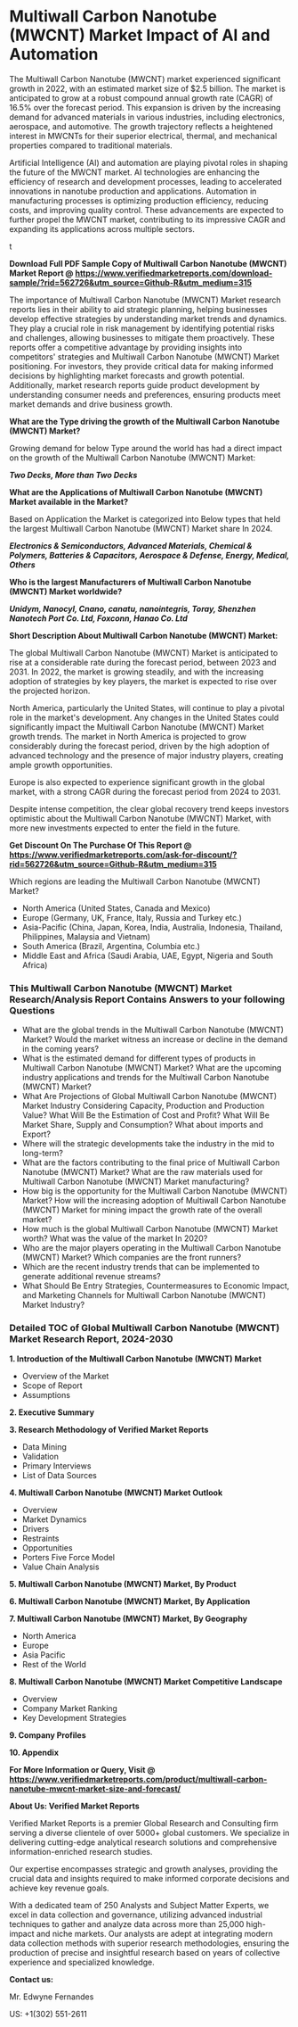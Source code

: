 <meta name="title" content="Global Multiwall Carbon Nanotube (MWCNT) Market Impact of AI and Automation"><meta name="description" content="The Multiwall Carbon Nanotube (MWCNT) market experienced significant growth in 2022, with an estimated market size of $2.5 billion. The market is anticipated to grow a"><meta name="title" content="Multiwall Carbon Nanotube (MWCNT) Market Size, Share, Scope, Trends, Growth, Opportunities, Analysis, Forecast"><h1>Multiwall Carbon Nanotube (MWCNT) Market Impact of AI and Automation</h1><p>The Multiwall Carbon Nanotube (MWCNT) market experienced significant growth in 2022, with an estimated market size of $2.5 billion. The market is anticipated to grow at a robust compound annual growth rate (CAGR) of 16.5% over the forecast period. This expansion is driven by the increasing demand for advanced materials in various industries, including electronics, aerospace, and automotive. The growth trajectory reflects a heightened interest in MWCNTs for their superior electrical, thermal, and mechanical properties compared to traditional materials.</p><p>Artificial Intelligence (AI) and automation are playing pivotal roles in shaping the future of the MWCNT market. AI technologies are enhancing the efficiency of research and development processes, leading to accelerated innovations in nanotube production and applications. Automation in manufacturing processes is optimizing production efficiency, reducing costs, and improving quality control. These advancements are expected to further propel the MWCNT market, contributing to its impressive CAGR and expanding its applications across multiple sectors.</p>t</p><p id="" class=""><strong>Download Full PDF Sample Copy of Multiwall Carbon Nanotube (MWCNT) Market Report @ <a href="https://www.verifiedmarketreports.com/download-sample/?rid=562726&utm_source=Github-R&utm_medium=315" target="_blank">https://www.verifiedmarketreports.com/download-sample/?rid=562726&utm_source=Github-R&utm_medium=315</a></strong></p><p>The importance of&nbsp;Multiwall Carbon Nanotube (MWCNT) Market research reports lies in their ability to aid strategic planning, helping businesses develop effective strategies by understanding market trends and dynamics. They play a crucial role in risk management by identifying potential risks and challenges, allowing businesses to mitigate them proactively. These reports offer a competitive advantage by providing insights into competitors' strategies and Multiwall Carbon Nanotube (MWCNT) Market positioning. For investors, they provide critical data for making informed decisions by highlighting market forecasts and growth potential. Additionally, market research reports guide product development by understanding consumer needs and preferences, ensuring products meet market demands and drive business growth.</p><p><strong>What are the&nbsp;Type driving the growth of the Multiwall Carbon Nanotube (MWCNT) Market?</strong></p><p id="" class="">Growing demand for below Type around the world has had a direct impact on the growth of the Multiwall Carbon Nanotube (MWCNT) Market:</p><em><strong>Two Decks, More than Two Decks</strong></em></p><strong>What are the&nbsp;Applications&nbsp;of Multiwall Carbon Nanotube (MWCNT) Market available in the Market?</strong></p><p id="" class="">Based on Application the Market is categorized into Below types that held the largest Multiwall Carbon Nanotube (MWCNT) Market share In 2024.</p><em><strong>Electronics & Semiconductors, Advanced Materials, Chemical & Polymers, Batteries & Capacitors, Aerospace & Defense, Energy, Medical, Others</strong></em></p><strong>Who is the largest Manufacturers of Multiwall Carbon Nanotube (MWCNT) Market worldwide?</strong></p><p><em><strong>Unidym, Nanocyl, Cnano, canatu, nanointegris, Toray, Shenzhen Nanotech Port Co. Ltd, Foxconn, Hanao Co. Ltd</strong></em></p><p id="" class=""><strong>Short Description About Multiwall Carbon Nanotube (MWCNT) Market:</strong></p><p>The global Multiwall Carbon Nanotube (MWCNT) Market is anticipated to rise at a considerable rate during the forecast period, between 2023 and 2031. In 2022, the market is growing steadily, and with the increasing adoption of strategies by key players, the market is expected to rise over the projected horizon.</p><p>North America, particularly the United States, will continue to play a pivotal role in the market's development. Any changes in the United States could significantly impact the Multiwall Carbon Nanotube (MWCNT) Market growth trends. The market in North America is projected to grow considerably during the forecast period, driven by the high adoption of advanced technology and the presence of major industry players, creating ample growth opportunities.</p><p>Europe is also expected to experience significant growth in the global market, with a strong CAGR during the forecast period from 2024 to 2031.</p><p>Despite intense competition, the clear global recovery trend keeps investors optimistic about the Multiwall Carbon Nanotube (MWCNT) Market, with more new investments expected to enter the field in the future.</p><p id="" class=""><strong>Get Discount On The Purchase Of This Report @ <a href="https://www.verifiedmarketreports.com/ask-for-discount/?rid=562726&utm_source=Github-R&utm_medium=315" target="_blank">https://www.verifiedmarketreports.com/ask-for-discount/?rid=562726&utm_source=Github-R&utm_medium=315</a></strong></p>Which regions are leading the Multiwall Carbon Nanotube (MWCNT) Market?</p><ul><li>North America (United States, Canada and Mexico)</li><li>Europe (Germany, UK, France, Italy, Russia and Turkey etc.)</li><li>Asia-Pacific (China, Japan, Korea, India, Australia, Indonesia, Thailand, Philippines, Malaysia and Vietnam)</li><li>South America (Brazil, Argentina, Columbia etc.)</li><li>Middle East and Africa (Saudi Arabia, UAE, Egypt, Nigeria and South Africa)</li></ul><h3 id="" class="">This Multiwall Carbon Nanotube (MWCNT) Market Research/Analysis Report Contains Answers to your following Questions</h3><ul><li>What are the global trends in the Multiwall Carbon Nanotube (MWCNT) Market? Would the market witness an increase or decline in the demand in the coming years?</li><li>What is the estimated demand for different types of products in Multiwall Carbon Nanotube (MWCNT) Market? What are the upcoming industry applications and trends for the Multiwall Carbon Nanotube (MWCNT) Market?</li><li>What Are Projections of Global Multiwall Carbon Nanotube (MWCNT) Market Industry Considering Capacity, Production and Production Value? What Will Be the Estimation of Cost and Profit? What Will Be Market Share, Supply and Consumption? What about imports and Export?</li><li>Where will the strategic developments take the industry in the mid to long-term?</li><li>What are the factors contributing to the final price of Multiwall Carbon Nanotube (MWCNT) Market? What are the raw materials used for Multiwall Carbon Nanotube (MWCNT) Market manufacturing?</li><li>How big is the opportunity for the Multiwall Carbon Nanotube (MWCNT) Market? How will the increasing adoption of Multiwall Carbon Nanotube (MWCNT) Market for mining impact the growth rate of the overall market?</li><li>How much is the global Multiwall Carbon Nanotube (MWCNT) Market worth? What was the value of the market In 2020?</li><li>Who are the major players operating in the Multiwall Carbon Nanotube (MWCNT) Market? Which companies are the front runners?</li><li>Which are the recent industry trends that can be implemented to generate additional revenue streams?</li><li>What Should Be Entry Strategies, Countermeasures to Economic Impact, and Marketing Channels for Multiwall Carbon Nanotube (MWCNT) Market Industry?</li></ul><h3 id="" class="">Detailed TOC of Global Multiwall Carbon Nanotube (MWCNT) Market Research Report, 2024-2030</h3><p id="" class=""><strong>1. Introduction of the Multiwall Carbon Nanotube (MWCNT) Market</strong></p><ul><li>Overview of the Market</li><li>Scope of Report</li><li>Assumptions</li></ul><p id="" class=""><strong>2. Executive Summary</strong></p><p id="" class=""><strong>3. Research Methodology of Verified Market Reports</strong></p><ul><li>Data Mining</li><li>Validation</li><li>Primary Interviews</li><li>List of Data Sources</li></ul><p id="" class=""><strong>4. Multiwall Carbon Nanotube (MWCNT) Market Outlook</strong></p><ul><li>Overview</li><li>Market Dynamics</li><li>Drivers</li><li>Restraints</li><li>Opportunities</li><li>Porters Five Force Model</li><li>Value Chain Analysis</li></ul><p id="" class=""><strong>5. Multiwall Carbon Nanotube (MWCNT) Market, By Product</strong></p><p id="" class=""><strong>6. Multiwall Carbon Nanotube (MWCNT) Market, By Application</strong></p><p id="" class=""><strong>7. Multiwall Carbon Nanotube (MWCNT) Market, By Geography</strong></p><ul><li>North America</li><li>Europe</li><li>Asia Pacific</li><li>Rest of the World</li></ul><p id="" class=""><strong>8. Multiwall Carbon Nanotube (MWCNT) Market Competitive Landscape</strong></p><ul><li>Overview</li><li>Company Market Ranking</li><li>Key Development Strategies</li></ul><p id="" class=""><strong>9. Company Profiles</strong></p><p id="" class=""><strong>10. Appendix</strong></p><p id="" class=""><strong>For More Information or Query, Visit @ <a href="https://www.verifiedmarketreports.com/product/multiwall-carbon-nanotube-mwcnt-market-size-and-forecast/" target="_blank">https://www.verifiedmarketreports.com/product/multiwall-carbon-nanotube-mwcnt-market-size-and-forecast/</a></strong></p><p id="" class=""><strong>About Us: Verified Market Reports</strong></p><p id="" class="">Verified Market Reports is a premier Global Research and Consulting firm serving a diverse clientele of over 5000+ global customers. We specialize in delivering cutting-edge analytical research solutions and comprehensive information-enriched research studies.</p><p id="" class="">Our expertise encompasses strategic and growth analyses, providing the crucial data and insights required to make informed corporate decisions and achieve key revenue goals.</p><p id="" class="">With a dedicated team of 250 Analysts and Subject Matter Experts, we excel in data collection and governance, utilizing advanced industrial techniques to gather and analyze data across more than 25,000 high-impact and niche markets. Our analysts are adept at integrating modern data collection methods with superior research methodologies, ensuring the production of precise and insightful research based on years of collective experience and specialized knowledge.</p><p id="" class=""><strong>Contact us:</strong></p><p id="" class="">Mr. Edwyne Fernandes</p><p id="" class="">US: +1(302) 551-2611</p>
